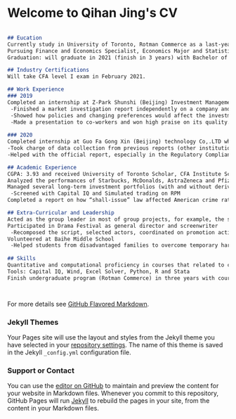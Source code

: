 # Welcome to Qihan Jing's CV

```markdown

## Eucation
Currently study in University of Toronto, Rotman Commerce as a last-year student
Pursuing Finance and Economics Specialist, Economics Major and Statistics Minor
Graduation: will graduate in 2021 (finish in 3 years) with Bachelor of Commerce (BCOM)

## Industry Certifications
Will take CFA level I exam in February 2021. 

## Work Experience
### 2019
Completed an internship at Z-Park Shunshi (Beijing) Investment Management Co.,LTD. and assisted in raising Real Estate Public Fund.
 -Finished a market investigation report independently on a company and its industry (joint work industry) using SWOT method.
 -Showed how policies and changing preferences would affect the investment-decisions 
 -Made a presentation to co-workers and won high praise on its quality.
 
### 2020
Completed internship at Guo Fa Gong Xin (Beijing) technology Co,.LTD which focused on credit checking and credit rating. 
-Took charge of data collection from previous reports (other institutions who had already adopted some credit supervisions) and figured out potential improvements 
-Helped with the official report, especially in the Regulatory Compliance segment.

## Academic Experience
CGPA: 3.93 and received University of Toronto Scholar, CFA Institute Scholarship, The Banker’s Scholarship in Economics (No1. in ECO208), etc.
Analyzed the performances of Starbucks, McDonalds, AstraZeneca and Pfizer with Financial reports from 2017 to 2019, compared the similarity & differences and took the impact from COVID-19 into consideration.  
Managed several long-term investment portfolios (with and without derivatives) and finished a report on the philosophy and performance of the portfolio 
 -Screened with Capital IQ and Simulated trading on RPM
Completed a report on how “shall-issue” law affected American crime rate applying panel data knowledge, multiple linear regression method and Stata.

## Extra-Curricular and Leadership
Acted as the group leader in most of group projects, for example, the study in “Chinese 996 working hour system” with Organizational Behavior related knowledge in order to give suggestions on how to motivate employees better.
Participated in Drama Festival as general director and screenwriter 
 -Recomposed the script, selected actors, coordinated on promotion activities, etc.
Volunteered at Baihe Middle School 
 -Helped students from disadvantaged families to overcome temporary hardship 
 
## Skills
Quantitative and computational proficiency in courses that related to computer programing, linear algebra, probability, statistics, econometrics, macro & microeconomics and calculus.
Tools: Capital IQ, Wind, Excel Solver, Python, R and Stata
Finish undergraduate program (Rotman Commerce) in three years with course overload (7 course each term), which shows strong multi-tasking and fast-learning skills




```

For more details see [GitHub Flavored Markdown](https://guides.github.com/features/mastering-markdown/).

### Jekyll Themes

Your Pages site will use the layout and styles from the Jekyll theme you have selected in your [repository settings](https://github.com/jingqihan/resume.github.io/settings). The name of this theme is saved in the Jekyll `_config.yml` configuration file.

### Support or Contact


You can use the [editor on GitHub](https://github.com/jingqihan/resume.github.io/edit/gh-pages/index.md) to maintain and preview the content for your website in Markdown files.
Whenever you commit to this repository, GitHub Pages will run [Jekyll](https://jekyllrb.com/) to rebuild the pages in your site, from the content in your Markdown files.

